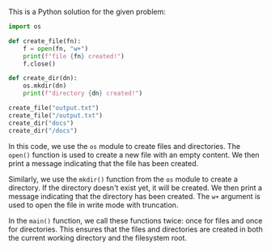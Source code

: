 This is a Python solution for the given problem:

```python
import os

def create_file(fn):
    f = open(fn, "w+")
    print(f"file {fn} created!")
    f.close()

def create_dir(dn):
    os.mkdir(dn)
    print(f"directory {dn} created!")

create_file("output.txt")
create_file("/output.txt")
create_dir("docs")
create_dir("/docs")
```

In this code, we use the `os` module to create files and directories. The `open()` function is used to create a new file with an empty content. We then print a message indicating that the file has been created. 

Similarly, we use the `mkdir()` function from the `os` module to create a directory. If the directory doesn't exist yet, it will be created. We then print a message indicating that the directory has been created. The `w+` argument is used to open the file in write mode with truncation.

In the `main()` function, we call these functions twice: once for files and once for directories. This ensures that the files and directories are created in both the current working directory and the filesystem root.
